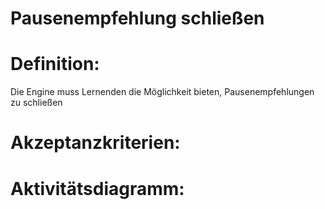 # Pausenempfehlung schließen


# Definition:

Die Engine muss Lernenden die Möglichkeit bieten, Pausenempfehlungen zu schließen


# Akzeptanzkriterien:


# Aktivitätsdiagramm:


